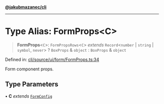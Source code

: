 [**@jakubmazanec/cli**](../README.md)

---

# Type Alias: FormProps\<C\>

> **FormProps**\<`C`\>: `FormPropsRows`\<`C`\> _extends_ `Record`\<`number` \| `string` \| `symbol`,
> `never`\> ? `BoxProps` & `object` : `BoxProps` & `object`

Defined in:
[cli/source/ui/form/FormProps.ts:34](https://github.com/jakubmazanec/tools/blob/b70ba93afff7f67760159378262d2c0b19cfed9e/packages/cli/source/ui/form/FormProps.ts#L34)

Form component props.

## Type Parameters

• **C** _extends_ [`FormConfig`](FormConfig.md)
